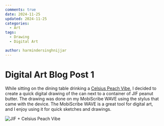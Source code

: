 ```yaml
---
comments: true
date: 2024-11-25
updated: 2024-11-25
categories:
  - Art
tags:
  - Drawing
  - Digital Art

author: harmindersinghnijjar
---
```

# Digital Art Blog Post 1

While sitting on the dining table drinking a [Celsius Peach Vibe](https://www.celsius.com/products/peach-vibe/), I decided to create a quick digital drawing of the can next to a container of JIF peanut butter. The drawing was done on my MobiScribe WAVE using the stylus that came with the device. The MobiScribe WAVE is a great tool for digital art, and I enjoy using it for quick sketches and drawings.

![JIF + Celsius Peach Vibe](https://i.imgur.com/knoIoDW.jpeg)